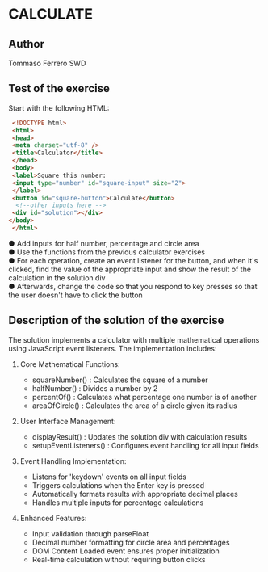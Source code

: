 # CALCULATE

## Author

Tommaso Ferrero SWD

## Test of the exercise

Start with the following HTML:
```html
 <!DOCTYPE html>
 <html>
 <head>
 <meta charset="utf-8" />
 <title>Calculator</title>
 </head>
 <body>
 <label>Square this number:
 <input type="number" id="square-input" size="2">
 </label>
 <button id="square-button">Calculate</button>
  <!--other inputs here -->
 <div id="solution"></div>  
</body>
 </html>
``` 
 ● Add inputs for half number, percentage and circle area  
 ● Use the functions from the previous calculator exercises  
 ● For each operation, create an event listener for the button, and when it's clicked, find the value of the appropriate input and show the result of the calculation in the solution div  
 ● Afterwards, change the code so that you respond to key presses so that the 
user doesn't have to click the button  

## Description of the solution of the exercise

The solution implements a calculator with multiple mathematical operations using JavaScript event listeners. The implementation includes:  

1. Core Mathematical Functions:
   
   - squareNumber() : Calculates the square of a number  
   - halfNumber() : Divides a number by 2  
   - percentOf() : Calculates what percentage one number is of another  
   - areaOfCircle() : Calculates the area of a circle given its radius  

2. User Interface Management:  
   
   - displayResult() : Updates the solution div with calculation results
   - setupEventListeners() : Configures event handling for all input fields

3. Event Handling Implementation:
   
   - Listens for 'keydown' events on all input fields
   - Triggers calculations when the Enter key is pressed
   - Automatically formats results with appropriate decimal places
   - Handles multiple inputs for percentage calculations
   
4. Enhanced Features:
   
   - Input validation through parseFloat
   - Decimal number formatting for circle area and percentages
   - DOM Content Loaded event ensures proper initialization
   - Real-time calculation without requiring button clicks